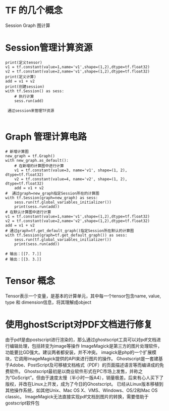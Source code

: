 # TF 的几个概念
Session 
Graph 图计算

# Session管理计算资源
```
print(定义tensor)
v1 = tf.constant(value=1,name='v1',shape=(1,2),dtype=tf.float32)
v2 = tf.constant(value=2,name='v1',shape=(1,2),dtype=tf.float32)
print(定义计算)
add = v1 + v2
print(创建session)
with tf.Session() as sess:
    # 执行计算
    sess.run(add)
    
 通过session来管理TF资源
 
```

# Graph 管理计算电路

```
# 新增计算图
new_graph = tf.Graph()
with new_graph.as_default():
    # 在新增的计算图中进行计算
    v1 = tf.constant(value=3, name='v1', shape=(1, 2), dtype=tf.float32)
    v2 = tf.constant(value=4, name='v2', shape=(1, 2), dtype=tf.float32)
    add = v1 + v2
#  通过graph=new_graph指定Session所在的计算图
with tf.Session(graph=new_graph) as sess:
    sess.run(tf.global_variables_initializer())
    print(sess.run(add))
# 在默认计算图中进行计算
v1 = tf.constant(value=1,name='v1',shape=(1,2),dtype=tf.float32)
v2 = tf.constant(value=2,name='v2',shape=(1,2),dtype=tf.float32)
add = v1 + v2
# 通过graph=tf.get_default_graph()指定Session所在默认的计算图
with tf.Session(graph=tf.get_default_graph()) as sess:
    sess.run(tf.global_variables_initializer())
    print(sess.run(add))

# 输出：[[7. 7.]]
# 输出：[[3. 3.]]

```

# Tensor 概念
Tensor表示一个变量，是基本的计算单元，其中每一个tensor包含name, value, type 和 dimension信息，将其理解成object



# 使用ghostScript对PDF文档进行修复
由于pdf是由postscript进行渲染的，那么通过ghostscript工具可以对pdf文档进行编辑处理，包括转变为image等操作
ImageMagick是第三方的图片处理软件，功能要比GD强大。建议两者都安装，并不冲突。
imagick是php的一个扩展模块，它调用ImageMagick提供的API来进行图片的操作。
Ghostscript是一套建基于Adobe、PostScript及可移植文档格式（PDF）的页面描述语言等而编译成的免费软件。
Ghostscript最初是以商业软件形式在PC市场上发售，并称之为“GoScript”。但由于速度太慢（半小时一版A4），销量极差。后来有心人买下了版权，并改在Linux上开发，成为了今日的Ghostscript。
已经从Linux版本移植到其他操作系统，如其他Unix、Mac OS X、VMS、Windows、OS/2和Mac OS classic。
ImageMagick无法直接实现pdf文档到图片的转换，需要借助于gostscript软件包
